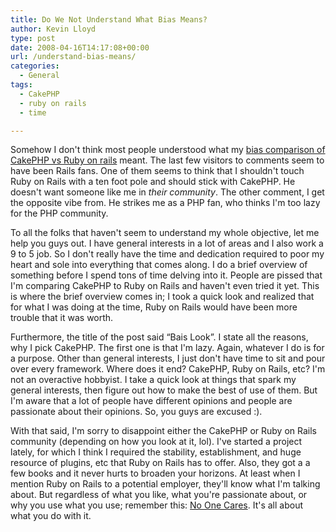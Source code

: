 ```yaml
---
title: Do We Not Understand What Bias Means?
author: Kevin Lloyd
type: post
date: 2008-04-16T14:17:08+00:00
url: /understand-bias-means/
categories:
  - General
tags:
  - CakePHP
  - ruby on rails
  - time

---
```

Somehow I don't think most people understood what my [bias comparison of CakePHP vs Ruby on rails][1] meant. The last few visitors to comments seem to have been Rails fans. One of them seems to think that I shouldn't touch Ruby on Rails with a ten foot pole and should stick with CakePHP. He doesn't want someone like me in _their community_. The other comment, I get the opposite vibe from. He strikes me as a PHP fan, who thinks I'm too lazy for the PHP community.

To all the folks that haven't seem to understand my whole objective, let me help you guys out. I have general interests in a lot of areas and I also work a 9 to 5 job. So I don't really have the time and dedication required to poor my heart and sole into everything that comes along. I do a brief overview of something before I spend tons of time delving into it. People are pissed that I'm comparing CakePHP to Ruby on Rails and haven't even tried it yet. This is where the brief overview comes in; I took a quick look and realized that for what I was doing at the time, Ruby on Rails would have been more trouble that it was worth.

Furthermore, the title of the post said &#8220;Bais Look&#8221;. I state all the reasons, why I pick CakePHP. The first one is that I'm lazy. Again, whatever I do is for a purpose. Other than general interests, I just don't have time to sit and pour over every framework. Where does it end? CakePHP, Ruby on Rails, etc? I'm not an overactive hobbyist. I take a quick look at things that spark my general interests, then figure out how to make the best of use of them. But I'm aware that a lot of people have different opinions and people are passionate about their opinions. So, you guys are excused :).

With that said, I'm sorry to disappoint either the CakePHP or Ruby on Rails community (depending on how you look at it, lol). I've started a project lately, for which I think I required the stability, establishment, and huge resource of plugins, etc that Ruby on Rails has to offer. Also, they got a a few books and it never hurts to broaden your horizons. At least when I mention Ruby on Rails to a potential employer, they'll know what I'm talking about. But regardless of what you like, what you're passionate about, or why you use what you use; remember this: [No One Cares][2]. It's all about what you do with it.

 [1]: https://webdevelopment2.com/cakephp-ruby-rails-bias/
 [2]: https://webdevelopment2.com/choice-web-development-framework-matter/
